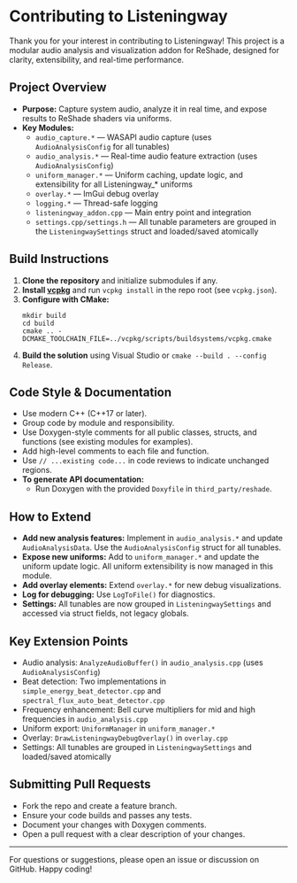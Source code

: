# Contributing to Listeningway

Thank you for your interest in contributing to Listeningway! This project is a modular audio analysis and visualization addon for ReShade, designed for clarity, extensibility, and real-time performance.

## Project Overview
- **Purpose:** Capture system audio, analyze it in real time, and expose results to ReShade shaders via uniforms.
- **Key Modules:**
  - `audio_capture.*` — WASAPI audio capture (uses `AudioAnalysisConfig` for all tunables)
  - `audio_analysis.*` — Real-time audio feature extraction (uses `AudioAnalysisConfig`)
  - `uniform_manager.*` — Uniform caching, update logic, and extensibility for all Listeningway_* uniforms
  - `overlay.*` — ImGui debug overlay
  - `logging.*` — Thread-safe logging
  - `listeningway_addon.cpp` — Main entry point and integration
  - `settings.cpp/settings.h` — All tunable parameters are grouped in the `ListeningwaySettings` struct and loaded/saved atomically

## Build Instructions
1. **Clone the repository** and initialize submodules if any.
2. **Install [vcpkg](https://github.com/microsoft/vcpkg)** and run `vcpkg install` in the repo root (see `vcpkg.json`).
3. **Configure with CMake:**
   ```
   mkdir build
   cd build
   cmake .. -DCMAKE_TOOLCHAIN_FILE=../vcpkg/scripts/buildsystems/vcpkg.cmake
   ```
4. **Build the solution** using Visual Studio or `cmake --build . --config Release`.

## Code Style & Documentation
- Use modern C++ (C++17 or later).
- Group code by module and responsibility.
- Use Doxygen-style comments for all public classes, structs, and functions (see existing modules for examples).
- Add high-level comments to each file and function.
- Use `// ...existing code...` in code reviews to indicate unchanged regions.
- **To generate API documentation:**
  - Run Doxygen with the provided `Doxyfile` in `third_party/reshade`.

## How to Extend
- **Add new analysis features:** Implement in `audio_analysis.*` and update `AudioAnalysisData`. Use the `AudioAnalysisConfig` struct for all tunables.
- **Expose new uniforms:** Add to `uniform_manager.*` and update the uniform update logic. All uniform extensibility is now managed in this module.
- **Add overlay elements:** Extend `overlay.*` for new debug visualizations.
- **Log for debugging:** Use `LogToFile()` for diagnostics.
- **Settings:** All tunables are now grouped in `ListeningwaySettings` and accessed via struct fields, not legacy globals.

## Key Extension Points
- Audio analysis: `AnalyzeAudioBuffer()` in `audio_analysis.cpp` (uses `AudioAnalysisConfig`)
- Beat detection: Two implementations in `simple_energy_beat_detector.cpp` and `spectral_flux_auto_beat_detector.cpp`
- Frequency enhancement: Bell curve multipliers for mid and high frequencies in `audio_analysis.cpp`
- Uniform export: `UniformManager` in `uniform_manager.*`
- Overlay: `DrawListeningwayDebugOverlay()` in `overlay.cpp`
- Settings: All tunables are grouped in `ListeningwaySettings` and loaded/saved atomically

## Submitting Pull Requests
- Fork the repo and create a feature branch.
- Ensure your code builds and passes any tests.
- Document your changes with Doxygen comments.
- Open a pull request with a clear description of your changes.

---
For questions or suggestions, please open an issue or discussion on GitHub. Happy coding!
